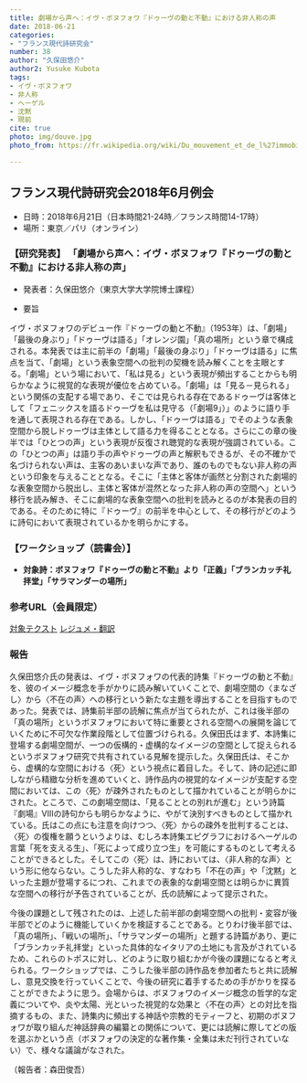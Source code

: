 ```yaml
---
title: 劇場から声へ：イヴ・ボヌフォワ『ドゥーヴの動と不動』における非人称の声
date: 2018-06-21
categories:
- "フランス現代詩研究会"
number: 38
author: "久保田悠介"
author2: Yusuke Kubota
tags: 
- イヴ・ボヌフォワ
- 非人称
- ヘーゲル
- 沈黙
- 現前
cite: true
photo: img/douve.jpg
photo_from: https://fr.wikipedia.org/wiki/Du_mouvement_et_de_l%27immobilit%C3%A9_de_Douve

---
```


## フランス現代詩研究会2018年6月例会

- 日時：2018年6月21日（日本時間21-24時／フランス時間14-17時）
- 場所：東京／パリ（オンライン）

### 【研究発表】 「劇場から声へ：イヴ・ボヌフォワ『ドゥーヴの動と不動』における非人称の声」

- 発表者：久保田悠介（東京大学大学院博士課程）

<!--more-->

- 要旨

イヴ・ボヌフォワのデビュー作『ドゥーヴの動と不動』（1953年）は、「劇場」「最後の身ぶり」「ドゥーヴは語る」「オレンジ園」「真の場所」という章で構成される。本発表では主に前半の「劇場」「最後の身ぶり」「ドゥーヴは語る」に焦点を当て、「劇場」という表象空間への批判の契機を読み解くことを主眼とする。「劇場」という場において、「私は見る」という表現が頻出することからも明らかなように視覚的な表現が優位を占めている。「劇場」は「見る－見られる」という関係の支配する場であり、そこでは見られる存在であるドゥーヴは客体として「フェニックスを語るドゥーヴを私は見守る（「劇場9」）」のように語り手を通して表現される存在である。しかし、「ドゥーヴは語る」でそのような表象空間から脱しドゥーヴは主体として語る力を得ることとなる。さらにこの章の後半では「ひとつの声」という表現が反復され聴覚的な表現が強調されている。この「ひとつの声」は語り手の声やドゥーヴの声と解釈もできるが、その不確かで名づけられない声は、主客のあいまいな声であり、誰のものでもない非人称の声という印象を与えることとなる。そこに「主体と客体が画然と分割された劇場的な表象空間から脱出し、主体と客体が混然となった非人称の声の空間へ」という移行を読み解き、そこに劇場的な表象空間への批判を読みとるのが本発表の目的である。そのために特に『ドゥーヴ』の前半を中心として、その移行がどのように詩句において表現されているかを明らかにする。


### 【ワークショップ（読書会）】

- **対象詩：ボヌフォワ『ドゥーヴの動と不動』より「正義」「ブランカッチ礼拝堂」「サラマンダーの場所」**

### 参考URL（会員限定）

[対象テクスト](https://groups.google.com/d/topic/poesiecontemporaine/GVAdEs9QWhU/discussion)
[レジュメ・翻訳](https://groups.google.com/d/msg/poesiecontemporaine/GW72s6hO8Bw/vBMERs7yBgAJ)

### 報告

久保田悠介氏の発表は、イヴ・ボヌフォワの代表的詩集『ドゥーヴの動と不動』を、彼のイメージ概念を手がかりに読み解いていくことで、劇場空間の〈まなざし〉から〈不在の声〉への移行という新たな主題を導出することを目指すものであった。発表では、詩集前半部の読解に焦点が当てられたが、これは後半部の「真の場所」というボヌフォワにおいて特に重要とされる空間への展開を論じていくために不可欠な作業段階として位置づけられる。久保田氏はまず、本詩集に登場する劇場空間が、一つの仮構的・虚構的なイメージの空間として捉えられるというボヌフォワ研究で共有されている見解を提示した。久保田氏は、そこから、虚構的な空間における〈死〉という視点に着目した。そして、詩の記述に即しながら精緻な分析を進めていくと、詩作品内の視覚的なイメージが支配する空間においては、この〈死〉が疎外されたものとして描かれていることが明らかにされた。ところで、この劇場空間は、「見ることとの別れが進む」という詩篇『劇場』VIIIの詩句からも明らかなように、やがて決別すべきものとして描かれている。氏はこの点にも注意を向けつつ、〈死〉からの疎外を批判することは、〈死〉の復権を願うというよりは、むしろ本詩集エピグラフにおけるヘーゲルの言葉「死を支える生」、「死によって成り立つ生」を可能にするものとして考えることができるとした。そしてこの〈死〉は、詩においては、〈非人称的な声〉という形に他ならない。こうした非人称的な、すなわち「不在の声」や「沈黙」といった主題が登場するにつれ、これまでの表象的な劇場空間とは明らかに異質な空間への移行が予告されていることが、氏の読解によって提示された。

今後の課題として残されたのは、上述した前半部の劇場空間への批判・変容が後半部でどのように機能していくかを検証することである。とりわけ後半部では、「真の場所」、「戦いの場所」、「サラマンダーの場所」と題する詩篇があり、更に「ブランカッチ礼拝堂」といった具体的なイタリアの土地にも言及がされているため、これらのトポスに対し、どのように取り組むかが今後の課題になると考えられる。ワークショップでは、こうした後半部の詩作品を参加者たちと共に読解し、意見交換を行っていくことで、今後の研究に着手するための手がかりを探ることができたように思う。会場からは、ボヌフォワのイメージ概念の哲学的な定義についてや、炎や太陽、光といった視覚的な効果と〈不在の声〉との対比を指摘するもの、また、詩集内に頻出する神話や宗教的モティーフと、初期のボヌフォワが取り組んだ神話辞典の編纂との関係について、更には読解に際してどの版を選ぶかという点（ボヌフォワの決定的な著作集・全集は未だ刊行されていない）で、様々な議論がなされた。

（報告者：森田俊吾）
